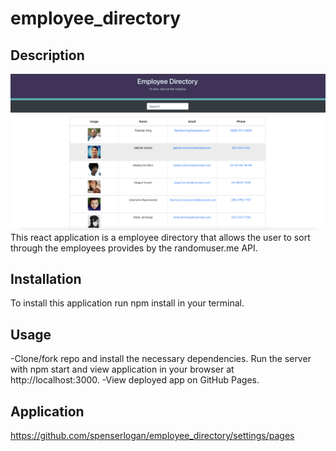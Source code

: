 # employee_directory

## Description
![](IMG/screenshot.png)
This react application is a employee directory that allows the user to sort through the employees provides by the randomuser.me API.

## Installation
To install this application run npm install in your terminal.

## Usage
-Clone/fork repo and install the necessary dependencies. Run the server with npm start and view application in your browser at http://localhost:3000.
-View deployed app on GitHub Pages.

## Application 
https://github.com/spenserlogan/employee_directory/settings/pages